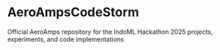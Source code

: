 # AeroAmpsCodeStorm
Official AeroAmps repository for the IndoML Hackathon 2025 projects, experiments, and code implementations
